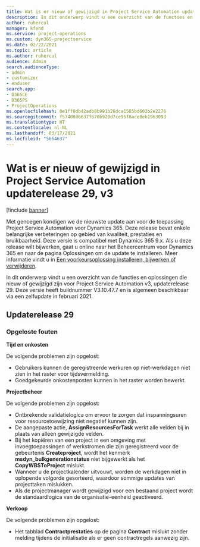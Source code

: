 ```yaml
---
title: Wat is er nieuw of gewijzigd in Project Service Automation updaterelease 29, v3
description: In dit onderwerp vindt u een overzicht van de functies en oplossingen die beschikbaar zijn voor Project Service Automation updaterelease 29, v3.
author: ruhercul
manager: kfend
ms.service: project-operations
ms.custom: dyn365-projectservice
ms.date: 02/22/2021
ms.topic: article
ms.author: ruhercul
audience: Admin
search.audienceType:
- admin
- customizer
- enduser
search.app:
- D365CE
- D365PS
- ProjectOperations
ms.openlocfilehash: 0e1ff0db42adb8b991b26dca1585bd603b2e2276
ms.sourcegitcommit: f57408d6637f670b920d7ce95f8ace8eb1963093
ms.translationtype: HT
ms.contentlocale: nl-NL
ms.lasthandoff: 03/17/2021
ms.locfileid: "5664637"
---
```

# <a name="whats-new-or-changed-in-project-service-automation-update-release-29-v3"></a>Wat is er nieuw of gewijzigd in Project Service Automation updaterelease 29, v3

[!include [banner](../includes/psa-now-project-operations.md)]

Met genoegen kondigen we de nieuwste update aan voor de toepassing Project Service Automation voor Dynamics 365. Deze release bevat enkele belangrijke verbeteringen op gebied van kwaliteit, prestaties en bruikbaarheid. Deze versie is compatibel met Dynamics 365 9.x. Als u deze release wilt bijwerken, gaat u online naar het Beheercentrum voor Dynamics 365 en naar de pagina Oplossingen om de update te installeren. Meer informatie vindt u in [Een voorkeursoplossing installeren, bijwerken of verwijderen](https://docs.microsoft.com/power-platform/admin/install-remove-preferred-solution).

In dit onderwerp vindt u een overzicht van de functies en oplossingen die nieuw of gewijzigd zijn voor Project Service Automation v3, updaterelease 29. Deze versie heeft buildnummer V3.10.47.7 en is algemeen beschikbaar via een zelfupdate in februari 2021.

## <a name="update-release-29"></a>Updaterelease 29

### <a name="bug-fixes"></a>Opgeloste fouten

**Tijd en onkosten**

De volgende problemen zijn opgelost:

- Gebruikers kunnen de geregistreerde werkuren op niet-werkdagen niet zien in het raster voor tijdsvermelding.
- Goedgekeurde onkostenposten kunnen in het raster worden bewerkt.

**Projectbeheer**

De volgende problemen zijn opgelost:

- Ontbrekende validatielogica om ervoor te zorgen dat inspanningsuren voor resourcetoewijzing niet negatief kunnen zijn.
- De aangepaste actie, **AssignResourcesForTask** werkt alle velden bij in plaats van alleen gewijzigde velden.
- Bij het kopiëren van een project in een omgeving met invoegtoepassingen of werkstromen die zijn geregistreerd voor de gebeurtenis **Createproject**, wordt het kenmerk **msdyn_bulkgenerationstatus** niet bijgewerkt als het **CopyWBSToProject** mislukt.
- Wanneer u de projectkalender uitvouwt, worden de werkdagen niet in oplopende volgorde gesorteerd, waardoor sommige updates van projecttaken mislukken.
- Als de projectmanager wordt gewijzigd voor een bestaand project wordt de standaardlogica van de organisatie-eenheid geactiveerd.

**Verkoop**

De volgende problemen zijn opgelost:

- Het tabblad **Contractprestaties** op de pagina **Contract** mislukt zonder melding tijdens de initialisatie als er geen contractregels aanwezig zijn.
